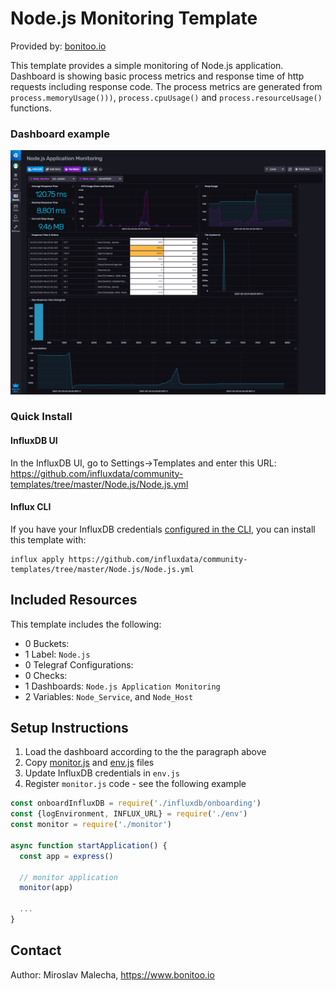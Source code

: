 # Node.js Monitoring Template

Provided by: [bonitoo.io](.)

This template provides a simple monitoring of Node.js application. Dashboard is showing basic process metrics and response time of http requests including response code.
The process metrics are generated from `process.memoryUsage()))`, `process.cpuUsage()` and `process.resourceUsage()` functions.
  
### Dashboard example

![Screenshot](node_dashboard.png)

### Quick Install

#### InfluxDB UI

In the InfluxDB UI, go to Settings->Templates and enter this URL: https://github.com/influxdata/community-templates/tree/master/Node.js/Node.js.yml

#### Influx CLI
If you have your InfluxDB credentials [configured in the CLI](https://v2.docs.influxdata.com/v2.0/reference/cli/influx/config/), you can install this template with:

```
influx apply https://github.com/influxdata/community-templates/tree/master/Node.js/Node.js.yml
```

## Included Resources

This template includes the following:

  - 0 Buckets:
  - 1 Label: `Node.js`
  - 0 Telegraf Configurations:
  - 0 Checks: 
  - 1 Dashboards: `Node.js Application Monitoring`
  - 2 Variables: `Node_Service`, and `Node_Host`

## Setup Instructions

1. Load the dashboard according to the the paragraph above
1. Copy [monitor.js](https://github.com/influxdata/community-templates/tree/master/Node.js/monitor.js) and [env.js](https://github.com/influxdata/community-templates/tree/master/Node.js/env.js) files
1. Update InfluxDB credentials in `env.js`
1. Register `monitor.js` code - see the following example

```javascript
const onboardInfluxDB = require('./influxdb/onboarding')
const {logEnvironment, INFLUX_URL} = require('./env')
const monitor = require('./monitor')

async function startApplication() {
  const app = express()

  // monitor application
  monitor(app)

  ...
}
```

## Contact

Author: Miroslav Malecha, https://www.bonitoo.io
